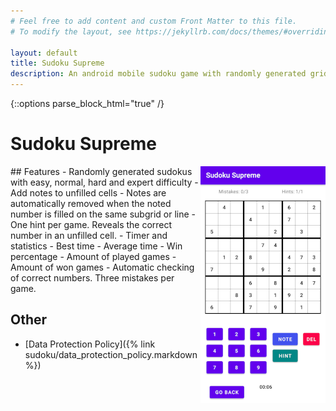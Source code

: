 ```yaml
---
# Feel free to add content and custom Front Matter to this file.
# To modify the layout, see https://jekyllrb.com/docs/themes/#overriding-theme-defaults

layout: default
title: Sudoku Supreme
description: An android mobile sudoku game with randomly generated grids
---
```

{::options parse_block_html="true" /}

# Sudoku Supreme

<img style="float: right;" src="../assets/images/gameplay_screen.png">
## Features
- Randomly generated sudokus with easy, normal, hard and expert difficulty
- Add notes to unfilled cells
    - Notes are automatically removed when the noted number is filled on the same subgrid or line
- One hint per game. Reveals the correct number in an unfilled cell.
- Timer and statistics
    - Best time
    - Average time
    - Win percentage
    - Amount of played games
    - Amount of won games
- Automatic checking of correct numbers. Three mistakes per game.

## Other
- [Data Protection Policy]({% link sudoku/data_protection_policy.markdown %})